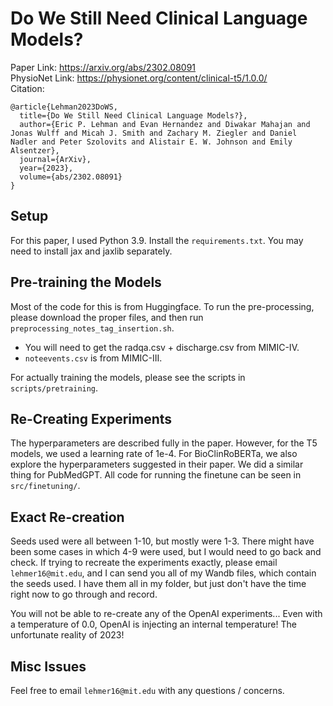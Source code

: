 # Do We Still Need Clinical Language Models?
Paper Link: https://arxiv.org/abs/2302.08091 <br>
PhysioNet Link: https://physionet.org/content/clinical-t5/1.0.0/ <br>
Citation: 
```
@article{Lehman2023DoWS,
  title={Do We Still Need Clinical Language Models?},
  author={Eric P. Lehman and Evan Hernandez and Diwakar Mahajan and Jonas Wulff and Micah J. Smith and Zachary M. Ziegler and Daniel Nadler and Peter Szolovits and Alistair E. W. Johnson and Emily Alsentzer},
  journal={ArXiv},
  year={2023},
  volume={abs/2302.08091}
}
```

## Setup
For this paper, I used Python 3.9. Install the `requirements.txt`. You may need to install jax and jaxlib separately.

## Pre-training the Models
Most of the code for this is from Huggingface. To run the pre-processing, please download the proper files, and then run `preprocessing_notes_tag_insertion.sh`. 
- You will need to get the radqa.csv + discharge.csv from MIMIC-IV.
- `noteevents.csv` is from MIMIC-III.

For actually training the models, please see the scripts in `scripts/pretraining`.

## Re-Creating Experiments
The hyperparameters are described fully in the paper. However, for the T5 models, we used a learning rate of 1e-4. For BioClinRoBERTa, we also explore the hyperparameters suggested in their paper. We did a similar thing for PubMedGPT. All code for running the finetune can be seen in `src/finetuning/`.

## Exact Re-creation
Seeds used were all between 1-10, but mostly were 1-3. There might have been some cases in which 4-9 were used, but I would need to go back and check. If trying to recreate the experiments exactly, please email `lehmer16@mit.edu`, and I can send you all of my Wandb files, which contain the seeds used. I have them all in my folder, but just don't have the time right now to go through and record.

You will not be able to re-create any of the OpenAI experiments... Even with a temperature of 0.0, OpenAI is injecting an internal temperature! The unfortunate reality of 2023!
## Misc Issues
Feel free to email `lehmer16@mit.edu` with any questions / concerns.

